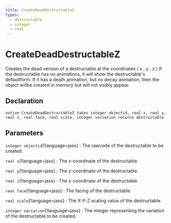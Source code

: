 ```yaml
---
title: CreateDeadDestructableZ
types:
  - destructable
  - integer
  - real
---
```


# CreateDeadDestructableZ
Creates the dead version of a destructable at the coordinates ( x , y , z ).If the destructable has no animations, it will show the destructable's defaultform. If it has a death animation, but no decay animation, then the object willbe created in memory but will not visibly appear.

## Declaration

```jass
native CreateDeadDestructableZ takes integer objectid, real x, real y, real z, real face, real scale, integer variation returns destructable
```

## Parameters
`integer objectid`{!language=jass}
: The rawcode of the destructable to be created.

`real x`{!language=jass}
: The x-coordinate of the destructable.

`real y`{!language=jass}
: The y-coordinate of the destructable.

`real z`{!language=jass}
: The z-coordinate of the destructable.

`real face`{!language=jass}
: The facing of the destructable.

`real scale`{!language=jass}
: The X-Y-Z scaling value of the destructable.

`integer variation`{!language=jass}
: The integer representing the variation of the destructable to be created.
